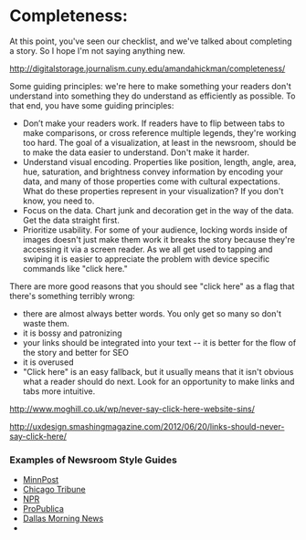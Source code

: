 # Completeness:

At this point, you've seen our checklist, and we've talked about completing a story. So I hope I'm not saying anything new.

<http://digitalstorage.journalism.cuny.edu/amandahickman/completeness/>

Some guiding principles: we're here to make something your readers don't understand into something they do understand as efficiently as possible.  To that end, you have some guiding principles:

+ Don’t make your readers work. If readers have to flip between tabs to make comparisons, or cross reference multiple legends, they're working too hard. The goal of a visualization, at least in the newsroom, should be to make the data easier to understand. Don't make it harder.
+ Understand visual encoding. Properties like position, length, angle, area, hue, saturation, and brightness convey information by encoding your data, and many of those properties come with cultural expectations. What do these properties represent in your visualization? If you don't know, you need to.
+ Focus on the data. Chart junk and decoration get in the way of the data. Get the data straight first.
+ Prioritize usability. For some of your audience, locking words inside of images doesn't just make them work it breaks the story because they're accessing it via a screen reader. As we all get used to tapping and swiping it is easier to appreciate the problem with device specific commands like "click here." 

There are more good reasons that you should see "click here" as a flag that there's something terribly wrong:
 + there are almost always better words. You only get so many so don't waste them. 
 + it is bossy and patronizing
 + your links should be integrated into your text -- it is better for the flow of the story and better for SEO
 + it is overused
 + "Click here" is an easy fallback, but it usually means that it isn't obvious what a reader should do next. Look for an opportunity to make links and tabs more intuitive. 
 
<http://www.moghill.co.uk/wp/never-say-click-here-website-sins/> 
 
<http://uxdesign.smashingmagazine.com/2012/06/20/links-should-never-say-click-here/>

### Examples of Newsroom Style Guides

+ [MinnPost](http://code.minnpost.com/minnpost-styles/)
+ [Chicago Tribune](http://newsapps.github.io/bootstrap/styleguide/)
+ [NPR](https://github.com/nprapps/bestpractices)
+ [ProPublica](https://github.com/propublica/guides/)
+ [Dallas Morning News](https://knightcenter.utexas.edu/mooc/file/tdmn_graphics.pdf)
+  
